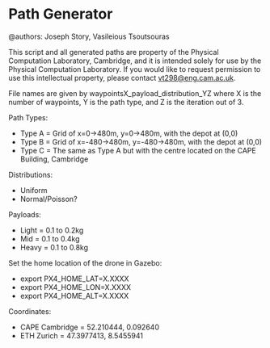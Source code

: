 # Path Generator

@authors: Joseph Story, Vasileious Tsoutsouras

This script and all generated paths are property of the Physical Computation Laboratory, Cambridge, and it is intended solely for use by the Physical Computation Laboratory.
If you would like to request permission to use this intellectual property, please contact vt298@eng.cam.ac.uk.

File names are given by waypointsX_payload_distribution_YZ where X is the number of waypoints, Y is the path type, and Z is the iteration out of 3.

Path Types:
 - Type A = Grid of x=0->480m, y=0->480m, with the depot at (0,0)
 - Type B = Grid of x=-480->480m, y=-480->480m, with the depot at (0,0)
 - Type C = The same as Type A but with the centre located on the CAPE Building, Cambridge

Distributions:
 - Uniform
 - Normal/Poisson?

Payloads:
 - Light = 0.1 to 0.2kg
 - Mid = 0.1 to 0.4kg
 - Heavy = 0.1 to 0.8kg




Set the home location of the drone in Gazebo:
 - export PX4_HOME_LAT=X.XXXX
 - export PX4_HOME_LON=X.XXXX
 - export PX4_HOME_ALT=X.XXXX

Coordinates:
 - CAPE Cambridge = 52.210444, 0.092640
 - ETH Zurich = 47.3977413, 8.5455941
